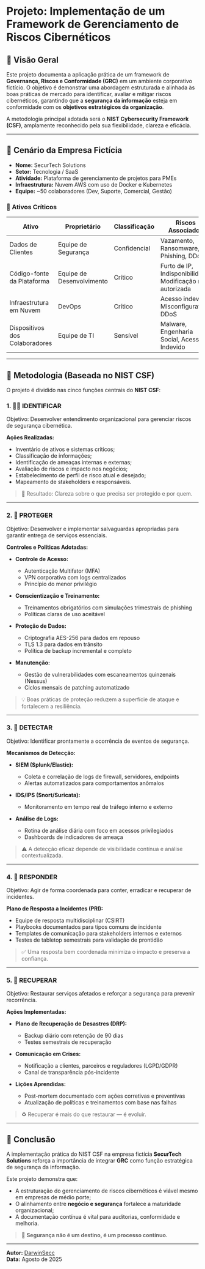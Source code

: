 # Projeto: Implementação de um Framework de Gerenciamento de Riscos Cibernéticos

## 📌 Visão Geral

Este projeto documenta a aplicação prática de um framework de **Governança, Riscos e Conformidade (GRC)** em um ambiente corporativo fictício. O objetivo é demonstrar uma abordagem estruturada e alinhada às boas práticas de mercado para identificar, avaliar e mitigar riscos cibernéticos, garantindo que a **segurança da informação** esteja em conformidade com os **objetivos estratégicos da organização**.

A metodologia principal adotada será o **NIST Cybersecurity Framework (CSF)**, amplamente reconhecido pela sua flexibilidade, clareza e eficácia.

---

## 🏢 Cenário da Empresa Fictícia

- **Nome:** SecurTech Solutions  
- **Setor:** Tecnologia / SaaS  
- **Atividade:** Plataforma de gerenciamento de projetos para PMEs  
- **Infraestrutura:** Nuvem AWS com uso de Docker e Kubernetes  
- **Equipe:** ~50 colaboradores (Dev, Suporte, Comercial, Gestão)  

### 🔐 Ativos Críticos

| Ativo                         | Proprietário             | Classificação  | Riscos Associados                                       |
|------------------------------|--------------------------|----------------|----------------------------------------------------------|
| Dados de Clientes            | Equipe de Segurança      | Confidencial   | Vazamento, Ransomware, Phishing, DDoS                    |
| Código-fonte da Plataforma   | Equipe de Desenvolvimento| Crítico        | Furto de IP, Indisponibilidade, Modificação não autorizada |
| Infraestrutura em Nuvem      | DevOps                   | Crítico        | Acesso indevido, Misconfiguration, DDoS                  |
| Dispositivos dos Colaboradores | Equipe de TI           | Sensível       | Malware, Engenharia Social, Acesso Indevido              |

---

## 🧭 Metodologia (Baseada no NIST CSF)

O projeto é dividido nas cinco funções centrais do **NIST CSF**:

### 1. 🕵️‍♂️ IDENTIFICAR

Objetivo: Desenvolver entendimento organizacional para gerenciar riscos de segurança cibernética.

**Ações Realizadas:**
- Inventário de ativos e sistemas críticos;
- Classificação de informações;
- Identificação de ameaças internas e externas;
- Avaliação de riscos e impacto nos negócios;
- Estabelecimento de perfil de risco atual e desejado;
- Mapeamento de stakeholders e responsáveis.

> 📌 Resultado: Clareza sobre o que precisa ser protegido e por quem.

---

### 2. 🔐 PROTEGER

Objetivo: Desenvolver e implementar salvaguardas apropriadas para garantir entrega de serviços essenciais.

**Controles e Políticas Adotadas:**

- **Controle de Acesso:**
  - Autenticação Multifator (MFA)
  - VPN corporativa com logs centralizados
  - Princípio do menor privilégio

- **Conscientização e Treinamento:**
  - Treinamentos obrigatórios com simulações trimestrais de phishing
  - Políticas claras de uso aceitável

- **Proteção de Dados:**
  - Criptografia AES-256 para dados em repouso
  - TLS 1.3 para dados em trânsito
  - Política de backup incremental e completo

- **Manutenção:**
  - Gestão de vulnerabilidades com escaneamentos quinzenais (Nessus)
  - Ciclos mensais de patching automatizado

> 💡 Boas práticas de proteção reduzem a superfície de ataque e fortalecem a resiliência.

---

### 3. 🔎 DETECTAR

Objetivo: Identificar prontamente a ocorrência de eventos de segurança.

**Mecanismos de Detecção:**

- **SIEM (Splunk/Elastic):**
  - Coleta e correlação de logs de firewall, servidores, endpoints
  - Alertas automatizados para comportamentos anômalos

- **IDS/IPS (Snort/Suricata):**
  - Monitoramento em tempo real de tráfego interno e externo

- **Análise de Logs:**
  - Rotina de análise diária com foco em acessos privilegiados
  - Dashboards de indicadores de ameaça

> ⚠️ A detecção eficaz depende de visibilidade contínua e análise contextualizada.

---

### 4. 🚨 RESPONDER

Objetivo: Agir de forma coordenada para conter, erradicar e recuperar de incidentes.

**Plano de Resposta a Incidentes (PRI):**
- Equipe de resposta multidisciplinar (CSIRT)
- Playbooks documentados para tipos comuns de incidente
- Templates de comunicação para stakeholders internos e externos
- Testes de tabletop semestrais para validação de prontidão

> ✅ Uma resposta bem coordenada minimiza o impacto e preserva a confiança.

---

### 5. 🔄 RECUPERAR

Objetivo: Restaurar serviços afetados e reforçar a segurança para prevenir recorrência.

**Ações Implementadas:**
- **Plano de Recuperação de Desastres (DRP):**
  - Backup diário com retenção de 90 dias
  - Testes semestrais de recuperação

- **Comunicação em Crises:**
  - Notificação a clientes, parceiros e reguladores (LGPD/GDPR)
  - Canal de transparência pós-incidente

- **Lições Aprendidas:**
  - Post-mortem documentado com ações corretivas e preventivas
  - Atualização de políticas e treinamentos com base nas falhas

> ♻️ Recuperar é mais do que restaurar — é evoluir.

---

## 📘 Conclusão

A implementação prática do NIST CSF na empresa fictícia **SecurTech Solutions** reforça a importância de integrar **GRC** como função estratégica de segurança da informação.

Este projeto demonstra que:
- A estruturação do gerenciamento de riscos cibernéticos é viável mesmo em empresas de médio porte;
- O alinhamento entre **negócio e segurança** fortalece a maturidade organizacional;
- A documentação contínua é vital para auditorias, conformidade e melhoria.

> 🧠 **Segurança não é um destino, é um processo contínuo.**

---

**Autor:** [DarwinSecc](https://github.com/DarwinSecc)  
**Data:** Agosto de 2025  
